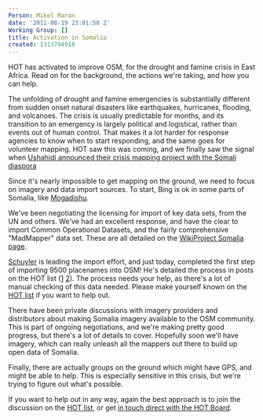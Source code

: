 ```yaml
---
Person: Mikel Maron
date: '2011-08-19 23:01:58 Z'
Working Group: []
title: Activation in Somalia
created: 1313794918
---
```

<p>HOT has activated to improve OSM, for the drought and famine crisis in East Africa. Read on for the background, the actions we're taking, and how you can help.</p><p>The unfolding of drought and famine emergencies is substantially different from sudden onset natural disasters like earthquakes, hurricanes, flooding, and volcanoes. The crisis is usually predictable for months, and its transition to an emergency is largely political and logistical, rather than events out of human control. That makes it a lot harder for response agencies to know when to start responding, and the same goes for volunteer mapping. HOT saw this was coming, and we finally saw the signal when <a href="http://irevolution.net/2011/08/04/crisis-mapping-somalia/">Ushahidi announced their crisis mapping project with the Somali diaspora</a></p><p>Since it's nearly impossible to get mapping on the ground, we need to focus on imagery and data import sources. To start, Bing is ok in some parts of Somalia, like <a href="http://www.openstreetmap.org/?lat=2.0454&amp;lon=45.3398&amp;zoom=12&amp;layers=M">Mogadishu</a>.</p><p>We've been negotiating the licensing for import of key data sets, from the UN and others. We've had an excellent response, and have the clear to import Common Operational Datasets, and the fairly comprehensive "MadMapper" data set. These are all detailed on the <a href="https://wiki.openstreetmap.org/wiki/WikiProject_Somalia/VectorAndMapData">WikiProject Somalia page</a>.</p><p><a href="https://twitter.com/#!/schuyler">Schuyler</a> is leading the import effort, and just today, completed the first step of importing 9500 placenames into OSM! He's detailed the process in posts on the HOT list (<a href="http://lists.openstreetmap.org/pipermail/hot/2011-August/000905.html">1</a> <a href="http://lists.openstreetmap.org/pipermail/hot/2011-August/000912.html">2</a>). The process needs your help, as there's a lot of manual checking of this data needed. Please make yourself known on the <a href="http://lists.openstreetmap.org/pipermail/hot/">HOT list</a> if you want to help out.</p><p>There have been private discussions with imagery providers and distributors about making Somalia imagery available to the OSM community. This is part of ongoing negotiations, and we're making pretty good progress, but there's a lot of details to cover. Hopefully soon we'll have imagery, which can really unleash all the mappers out there to build up open data of Somalia.</p><p>Finally, there are actually groups on the ground which might have GPS, and might be able to help. This is especially sensitive in this crisis, but we're trying to figure out what's possible.</p><p>If you want to help out in any way, again the best approach is to join the discussion on the <a href="http://lists.openstreetmap.org/pipermail/hot/">HOT list</a>, or get <a href="http://hot.openstreetmap.org/weblog/contact/">in touch direct with the HOT Board</a>.</p>
